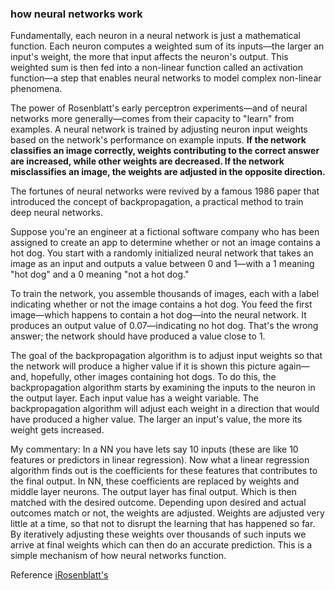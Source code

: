 ### how neural networks work
Fundamentally, each neuron in a neural network is just a mathematical function. Each neuron computes a weighted sum of its inputs—the larger an input's weight, the more that input affects the neuron's output. This weighted sum is then fed into a non-linear function called an activation function—a step that enables neural networks to model complex non-linear phenomena.

The power of Rosenblatt's early perceptron experiments—and of neural networks more generally—comes from their capacity to "learn" from examples. A neural network is trained by adjusting neuron input weights based on the network's performance on example inputs. **If the network classifies an image correctly, weights contributing to the correct answer are increased, while other weights are decreased. If the network misclassifies an image, the weights are adjusted in the opposite direction.**

The fortunes of neural networks were revived by a famous 1986 paper that introduced the concept of backpropagation, a practical method to train deep neural networks.

Suppose you're an engineer at a fictional software company who has been assigned to create an app to determine whether or not an image contains a hot dog. You start with a randomly initialized neural network that takes an image as an input and outputs a value between 0 and 1—with a 1 meaning "hot dog" and a 0 meaning "not a hot dog."

To train the network, you assemble thousands of images, each with a label indicating whether or not the image contains a hot dog. You feed the first image—which happens to contain a hot dog—into the neural network. It produces an output value of 0.07—indicating no hot dog. That's the wrong answer; the network should have produced a value close to 1.

The goal of the backpropagation algorithm is to adjust input weights so that the network will produce a higher value if it is shown this picture again—and, hopefully, other images containing hot dogs. To do this, the backpropagation algorithm starts by examining the inputs to the neuron in the output layer. Each input value has a weight variable. The backpropagation algorithm will adjust each weight in a direction that would have produced a higher value. The larger an input's value, the more its weight gets increased.

My commentary:
In a NN you have lets say 10 inputs (these are like 10 features or predictors in linear regression). Now what a linear regression algorithm finds out is the coefficients for these features that contributes to the final output. In NN, these coefficients are replaced by weights and middle layer neurons. The output layer has final output. Which is then matched with the desired outcome. Depending upon desired and actual outcomes match or not, the weights are adjusted. Weights are adjusted very little at a time, so that not to disrupt the learning that has happened so far. By iteratively adjusting these weights over thousands of such inputs we arrive at final weights which can then do an accurate prediction. This is a simple mechanism of how neural networks function. 

Reference
[iRosenblatt's](https://arstechnica.com/science/2019/12/how-neural-networks-work-and-why-theyve-become-a-big-business/#:~:text=A%20neural%20network%20is%20trained,while%20other%20weights%20are%20decreased.)
